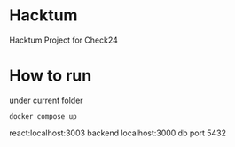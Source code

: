 # Hacktum
Hacktum Project for Check24

# How to run
under current folder
```
docker compose up
```

react:localhost:3003
backend localhost:3000
db port 5432

